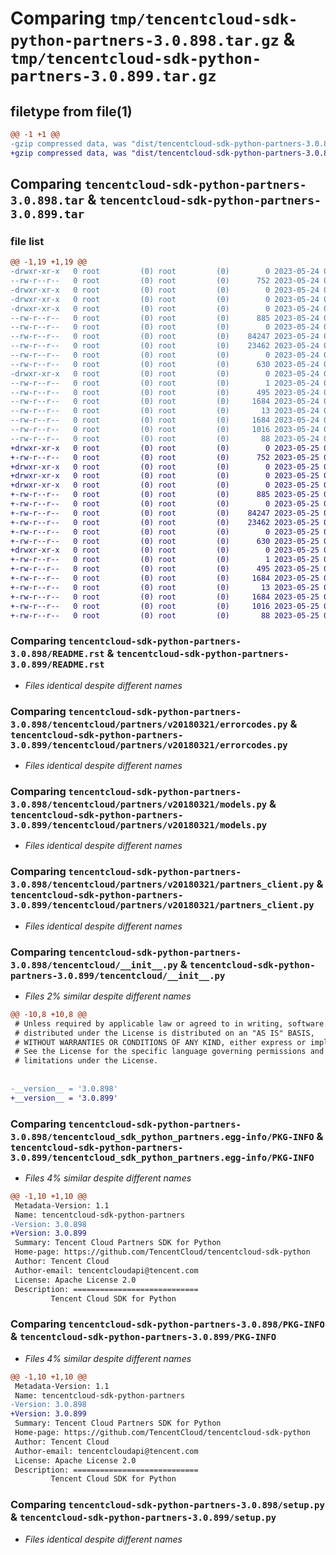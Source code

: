 # Comparing `tmp/tencentcloud-sdk-python-partners-3.0.898.tar.gz` & `tmp/tencentcloud-sdk-python-partners-3.0.899.tar.gz`

## filetype from file(1)

```diff
@@ -1 +1 @@
-gzip compressed data, was "dist/tencentcloud-sdk-python-partners-3.0.898.tar", last modified: Wed May 24 02:03:17 2023, max compression
+gzip compressed data, was "dist/tencentcloud-sdk-python-partners-3.0.899.tar", last modified: Thu May 25 00:33:10 2023, max compression
```

## Comparing `tencentcloud-sdk-python-partners-3.0.898.tar` & `tencentcloud-sdk-python-partners-3.0.899.tar`

### file list

```diff
@@ -1,19 +1,19 @@
-drwxr-xr-x   0 root         (0) root         (0)        0 2023-05-24 02:03:17.000000 tencentcloud-sdk-python-partners-3.0.898/
--rw-r--r--   0 root         (0) root         (0)      752 2023-05-24 02:03:17.000000 tencentcloud-sdk-python-partners-3.0.898/README.rst
-drwxr-xr-x   0 root         (0) root         (0)        0 2023-05-24 02:03:17.000000 tencentcloud-sdk-python-partners-3.0.898/tencentcloud/
-drwxr-xr-x   0 root         (0) root         (0)        0 2023-05-24 02:03:17.000000 tencentcloud-sdk-python-partners-3.0.898/tencentcloud/partners/
-drwxr-xr-x   0 root         (0) root         (0)        0 2023-05-24 02:03:17.000000 tencentcloud-sdk-python-partners-3.0.898/tencentcloud/partners/v20180321/
--rw-r--r--   0 root         (0) root         (0)      885 2023-05-24 02:03:17.000000 tencentcloud-sdk-python-partners-3.0.898/tencentcloud/partners/v20180321/errorcodes.py
--rw-r--r--   0 root         (0) root         (0)        0 2023-05-24 02:03:17.000000 tencentcloud-sdk-python-partners-3.0.898/tencentcloud/partners/v20180321/__init__.py
--rw-r--r--   0 root         (0) root         (0)    84247 2023-05-24 02:03:17.000000 tencentcloud-sdk-python-partners-3.0.898/tencentcloud/partners/v20180321/models.py
--rw-r--r--   0 root         (0) root         (0)    23462 2023-05-24 02:03:17.000000 tencentcloud-sdk-python-partners-3.0.898/tencentcloud/partners/v20180321/partners_client.py
--rw-r--r--   0 root         (0) root         (0)        0 2023-05-24 02:03:17.000000 tencentcloud-sdk-python-partners-3.0.898/tencentcloud/partners/__init__.py
--rw-r--r--   0 root         (0) root         (0)      630 2023-05-24 02:03:17.000000 tencentcloud-sdk-python-partners-3.0.898/tencentcloud/__init__.py
-drwxr-xr-x   0 root         (0) root         (0)        0 2023-05-24 02:03:17.000000 tencentcloud-sdk-python-partners-3.0.898/tencentcloud_sdk_python_partners.egg-info/
--rw-r--r--   0 root         (0) root         (0)        1 2023-05-24 02:03:17.000000 tencentcloud-sdk-python-partners-3.0.898/tencentcloud_sdk_python_partners.egg-info/dependency_links.txt
--rw-r--r--   0 root         (0) root         (0)      495 2023-05-24 02:03:17.000000 tencentcloud-sdk-python-partners-3.0.898/tencentcloud_sdk_python_partners.egg-info/SOURCES.txt
--rw-r--r--   0 root         (0) root         (0)     1684 2023-05-24 02:03:17.000000 tencentcloud-sdk-python-partners-3.0.898/tencentcloud_sdk_python_partners.egg-info/PKG-INFO
--rw-r--r--   0 root         (0) root         (0)       13 2023-05-24 02:03:17.000000 tencentcloud-sdk-python-partners-3.0.898/tencentcloud_sdk_python_partners.egg-info/top_level.txt
--rw-r--r--   0 root         (0) root         (0)     1684 2023-05-24 02:03:17.000000 tencentcloud-sdk-python-partners-3.0.898/PKG-INFO
--rw-r--r--   0 root         (0) root         (0)     1016 2023-05-24 02:03:17.000000 tencentcloud-sdk-python-partners-3.0.898/setup.py
--rw-r--r--   0 root         (0) root         (0)       88 2023-05-24 02:03:17.000000 tencentcloud-sdk-python-partners-3.0.898/setup.cfg
+drwxr-xr-x   0 root         (0) root         (0)        0 2023-05-25 00:33:10.000000 tencentcloud-sdk-python-partners-3.0.899/
+-rw-r--r--   0 root         (0) root         (0)      752 2023-05-25 00:33:10.000000 tencentcloud-sdk-python-partners-3.0.899/README.rst
+drwxr-xr-x   0 root         (0) root         (0)        0 2023-05-25 00:33:10.000000 tencentcloud-sdk-python-partners-3.0.899/tencentcloud/
+drwxr-xr-x   0 root         (0) root         (0)        0 2023-05-25 00:33:10.000000 tencentcloud-sdk-python-partners-3.0.899/tencentcloud/partners/
+drwxr-xr-x   0 root         (0) root         (0)        0 2023-05-25 00:33:10.000000 tencentcloud-sdk-python-partners-3.0.899/tencentcloud/partners/v20180321/
+-rw-r--r--   0 root         (0) root         (0)      885 2023-05-25 00:33:10.000000 tencentcloud-sdk-python-partners-3.0.899/tencentcloud/partners/v20180321/errorcodes.py
+-rw-r--r--   0 root         (0) root         (0)        0 2023-05-25 00:33:10.000000 tencentcloud-sdk-python-partners-3.0.899/tencentcloud/partners/v20180321/__init__.py
+-rw-r--r--   0 root         (0) root         (0)    84247 2023-05-25 00:33:10.000000 tencentcloud-sdk-python-partners-3.0.899/tencentcloud/partners/v20180321/models.py
+-rw-r--r--   0 root         (0) root         (0)    23462 2023-05-25 00:33:10.000000 tencentcloud-sdk-python-partners-3.0.899/tencentcloud/partners/v20180321/partners_client.py
+-rw-r--r--   0 root         (0) root         (0)        0 2023-05-25 00:33:10.000000 tencentcloud-sdk-python-partners-3.0.899/tencentcloud/partners/__init__.py
+-rw-r--r--   0 root         (0) root         (0)      630 2023-05-25 00:33:10.000000 tencentcloud-sdk-python-partners-3.0.899/tencentcloud/__init__.py
+drwxr-xr-x   0 root         (0) root         (0)        0 2023-05-25 00:33:10.000000 tencentcloud-sdk-python-partners-3.0.899/tencentcloud_sdk_python_partners.egg-info/
+-rw-r--r--   0 root         (0) root         (0)        1 2023-05-25 00:33:10.000000 tencentcloud-sdk-python-partners-3.0.899/tencentcloud_sdk_python_partners.egg-info/dependency_links.txt
+-rw-r--r--   0 root         (0) root         (0)      495 2023-05-25 00:33:10.000000 tencentcloud-sdk-python-partners-3.0.899/tencentcloud_sdk_python_partners.egg-info/SOURCES.txt
+-rw-r--r--   0 root         (0) root         (0)     1684 2023-05-25 00:33:10.000000 tencentcloud-sdk-python-partners-3.0.899/tencentcloud_sdk_python_partners.egg-info/PKG-INFO
+-rw-r--r--   0 root         (0) root         (0)       13 2023-05-25 00:33:10.000000 tencentcloud-sdk-python-partners-3.0.899/tencentcloud_sdk_python_partners.egg-info/top_level.txt
+-rw-r--r--   0 root         (0) root         (0)     1684 2023-05-25 00:33:10.000000 tencentcloud-sdk-python-partners-3.0.899/PKG-INFO
+-rw-r--r--   0 root         (0) root         (0)     1016 2023-05-25 00:33:10.000000 tencentcloud-sdk-python-partners-3.0.899/setup.py
+-rw-r--r--   0 root         (0) root         (0)       88 2023-05-25 00:33:10.000000 tencentcloud-sdk-python-partners-3.0.899/setup.cfg
```

### Comparing `tencentcloud-sdk-python-partners-3.0.898/README.rst` & `tencentcloud-sdk-python-partners-3.0.899/README.rst`

 * *Files identical despite different names*

### Comparing `tencentcloud-sdk-python-partners-3.0.898/tencentcloud/partners/v20180321/errorcodes.py` & `tencentcloud-sdk-python-partners-3.0.899/tencentcloud/partners/v20180321/errorcodes.py`

 * *Files identical despite different names*

### Comparing `tencentcloud-sdk-python-partners-3.0.898/tencentcloud/partners/v20180321/models.py` & `tencentcloud-sdk-python-partners-3.0.899/tencentcloud/partners/v20180321/models.py`

 * *Files identical despite different names*

### Comparing `tencentcloud-sdk-python-partners-3.0.898/tencentcloud/partners/v20180321/partners_client.py` & `tencentcloud-sdk-python-partners-3.0.899/tencentcloud/partners/v20180321/partners_client.py`

 * *Files identical despite different names*

### Comparing `tencentcloud-sdk-python-partners-3.0.898/tencentcloud/__init__.py` & `tencentcloud-sdk-python-partners-3.0.899/tencentcloud/__init__.py`

 * *Files 2% similar despite different names*

```diff
@@ -10,8 +10,8 @@
 # Unless required by applicable law or agreed to in writing, software
 # distributed under the License is distributed on an "AS IS" BASIS,
 # WITHOUT WARRANTIES OR CONDITIONS OF ANY KIND, either express or implied.
 # See the License for the specific language governing permissions and
 # limitations under the License.
 
 
-__version__ = '3.0.898'
+__version__ = '3.0.899'
```

### Comparing `tencentcloud-sdk-python-partners-3.0.898/tencentcloud_sdk_python_partners.egg-info/PKG-INFO` & `tencentcloud-sdk-python-partners-3.0.899/tencentcloud_sdk_python_partners.egg-info/PKG-INFO`

 * *Files 4% similar despite different names*

```diff
@@ -1,10 +1,10 @@
 Metadata-Version: 1.1
 Name: tencentcloud-sdk-python-partners
-Version: 3.0.898
+Version: 3.0.899
 Summary: Tencent Cloud Partners SDK for Python
 Home-page: https://github.com/TencentCloud/tencentcloud-sdk-python
 Author: Tencent Cloud
 Author-email: tencentcloudapi@tencent.com
 License: Apache License 2.0
 Description: ============================
         Tencent Cloud SDK for Python
```

### Comparing `tencentcloud-sdk-python-partners-3.0.898/PKG-INFO` & `tencentcloud-sdk-python-partners-3.0.899/PKG-INFO`

 * *Files 4% similar despite different names*

```diff
@@ -1,10 +1,10 @@
 Metadata-Version: 1.1
 Name: tencentcloud-sdk-python-partners
-Version: 3.0.898
+Version: 3.0.899
 Summary: Tencent Cloud Partners SDK for Python
 Home-page: https://github.com/TencentCloud/tencentcloud-sdk-python
 Author: Tencent Cloud
 Author-email: tencentcloudapi@tencent.com
 License: Apache License 2.0
 Description: ============================
         Tencent Cloud SDK for Python
```

### Comparing `tencentcloud-sdk-python-partners-3.0.898/setup.py` & `tencentcloud-sdk-python-partners-3.0.899/setup.py`

 * *Files identical despite different names*

